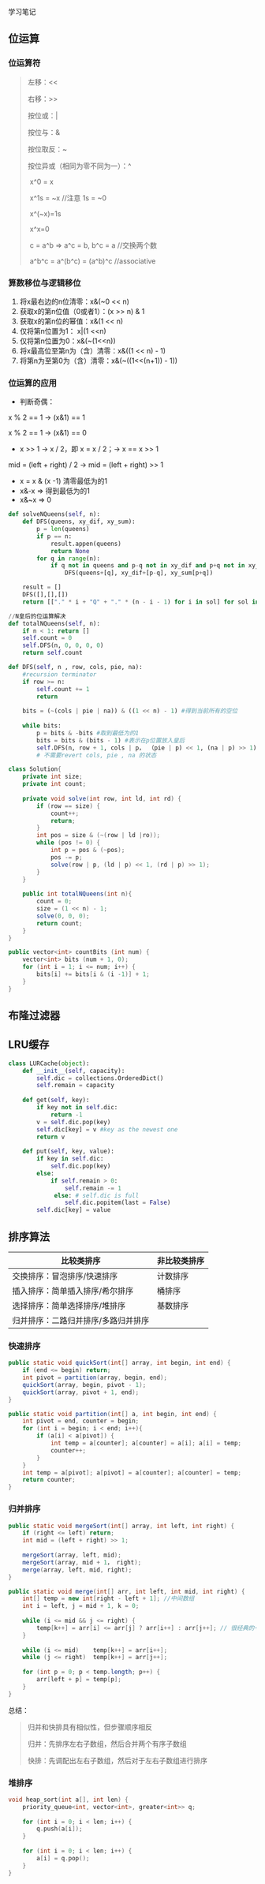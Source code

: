 学习笔记

## 位运算

### 位运算符

> 左移：<<
>
> 右移：>>
>
> 按位或：|
>
> 按位与：&
>
> 按位取反：~
>
> 按位异或（相同为零不同为一）：^
>
> ​	x^0 = x
>
> ​	x^1s = ~x //注意 1s = ~0
>
> ​	x^(~x)=1s
>
> ​	x^x=0
>
> ​	c = a^b => a^c = b, b^c = a  //交换两个数
>
> ​	a^b^c = a^(b^c) = (a^b)^c //associative

### 算数移位与逻辑移位

1. 将x最右边的n位清零：x&(~0 << n)
2. 获取x的第n位值（0或者1）：(x >> n) & 1
3. 获取x的第n位的幂值：x&(1 << n)
4. 仅将第n位置为1： x|(1 <<n)
5. 仅将第n位置为0：x&(~(1<<n))
6. 将x最高位至第n为（含）清零：x&((1 << n) - 1)
7. 将第n为至第0为（含）清零：x&(~((1<<(n+1)) - 1))

### 位运算的应用

- 判断奇偶：

x % 2 == 1 -> (x&1) == 1

x % 2 == 1 -> (x&1) == 0

- x >> 1 -> x / 2，即 x = x / 2；-> x == x >> 1

mid = (left + right) / 2 -> mid = (left + right) >> 1

- x = x & (x -1) 清零最低为的1
- x&-x => 得到最低为的1
- x&~x => 0





```python
def solveNQueens(self, n):
    def DFS(queens, xy_dif, xy_sum):
        p = len(queens)
        if p == n:
            result.appen(queens)
            return None
        for q in range(n):
            if q not in queens and p-q not in xy_dif and p+q not in xy_sum:
                DFS(queens+[q], xy_dif+[p-q], xy_sum[p+q])

	result = []                
    DFS([],[],[])
    return [["." * i + "Q" + "." * (n - i - 1) for i in sol] for sol in result]
```



```python
//N皇后的位运算解决
def totalNQueens(self, n):
    if n < 1: return []
    self.count = 0
    self.DFS(n, 0, 0, 0, 0)
    return self.count

def DFS(self, n , row, cols, pie, na):
    #recursion terminator
    if row >= n:
        self.count += 1
        return
    
    bits = (~(cols | pie | na)) & ((1 << n) - 1) #得到当前所有的空位
    
    while bits:
        p = bits & -bits #取到最低为的1
        bits = bits & (bits - 1) #表示在p位置放入皇后
        self.DFS(n, row + 1, cols | p， （pie | p) << 1, (na | p) >> 1)
        # 不需要revert cols, pie , na 的状态
```



```java
class Solution{
    private int size;
    private int count;
    
    private void solve(int row, int ld, int rd) {
        if (row == size) {
            count++;
            return;
        }
        int pos = size & (~(row | ld |ro));
        while (pos != 0) {
            int p = pos & (~pos);
            pos -= p;
            solve(row | p, (ld | p) << 1, (rd | p) >> 1);
        }
    }
    
    public int totalNQueens(int n){
        count = 0;
        size = (1 << n) - 1;
        solve(0, 0, 0);
        return count;
    }
}
```



```C++
public vector<int> countBits (int num) {
    vector<int> bits (num + 1, 0);
    for (int i = 1; i <= num; i++) {
        bits[i] += bits[i & (i -1)] + 1;
    }
}
```



## 布隆过滤器



## LRU缓存

```python
class LURCache(object):
    def __init__(self, capacity):
        self.dic = collections.OrderedDict()
        self.remain = capacity
        
	def get(self, key):
        if key not in self.dic:
            return -1
        v = self.dic.pop(key)
        self.dic[key] = v #key as the newest one
        return v
    
    def put(self, key, value):
        if key in self.dic:
            self.dic.pop(key)
		else:
            if self.remain > 0:
                self.remain -= 1
             else: # self.dic is full
                self.dic.popitem(last = False)
		self.dic[key] = value                
```



## 排序算法

| 比较类排序                          | 非比较类排序 |
| ----------------------------------- | ------------ |
| 交换排序：冒泡排序/快速排序         | 计数排序     |
| 插入排序：简单插入排序/希尔排序     | 桶排序       |
| 选择排序：简单选择排序/堆排序       | 基数排序     |
| 归并排序：二路归并排序/多路归并排序 |              |



### 快速排序

```java
public static void quickSort(int[] array, int begin, int end) {
	if (end <= begin) return;
    int pivot = partition(array, begin, end);
    quickSort(array, begin, pivot - 1);
    quickSort(array, pivot + 1, end);
}

public static void partition(int[] a, int begin, int end) {    
    int pivot = end, counter = begin;
   	for (int i = begin; i < end; i++){
		if (a[i] < a[pivot]) {
            int temp = a[counter]; a[counter] = a[i]; a[i] = temp;
            counter++;
        }       
    }
    int temp = a[pivot]; a[pivot] = a[counter]; a[counter] = temp;
    return counter;
}
```



### 归并排序

```java
public static void mergeSort(int[] array, int left, int right) {
    if (right <= left) return;
    int mid = (left + right) >> 1;
    
    mergeSort(array, left, mid);
    mergeSort(array, mid + 1， right);
    merge(array, left, mid, right);
}

public static void merge(int[] arr, int left, int mid, int right) {
    int[] temp = new int[right - left + 1]; //中间数组
    int i = left, j = mid + 1, k = 0;
    
    while (i <= mid && j <= right) {
        temp[k++] = arr[i] <= arr[j] ? arr[i++] : arr[j++]; // 很经典的一段代码
    }
    
    while (i <= mid)	temp[k++] = arr[i++];
    while (j <= right)	temp[k++] = arr[j++];
    
    for (int p = 0; p < temp.length; p++) {
        arr[left + p] = temp[p];
    }
}
```

总结：

> 归并和快排具有相似性，但步骤顺序相反
>
> 归并：先排序左右子数组，然后合并两个有序子数组
>
> 快排：先调配出左右子数组，然后对于左右子数组进行排序

### 堆排序

```c++
void heap_sort(int a[], int len) {
    priority_queue<int, vector<int>, greater<int>> q;
    
    for (int i = 0; i < len; i++) {
        q.push(a[i]);
    }
    
    for (int i = 0; i < len; i++) {
        a[i] = q.pop();
    }
}
```

